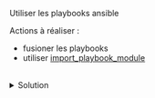 Utiliser les playbooks ansible

Actions à réaliser :
- fusioner les playbooks
- utiliser [import_playbook_module](https://docs.ansible.com/ansible/latest/collections/ansible/builtin/import_playbook_module.html)

<br>

<details>

<summary>Solution</summary>

Créer le playbook main.yml
```plain
touch playbook/main.yml
```{{exec}}

Utiliser l'éditeur pour créer le playbook qui permet d'appeler tous les autres'
```plain
---

# Ce playbook joue toute l'application
- name: system
  ansible.builtin.import_playbook: sys.yml
- name: back
  ansible.builtin.import_playbook: back.yml
- name: middle
  ansible.builtin.import_playbook: middle.yml
- name: front
  ansible.builtin.import_playbook: front.yml

```

Cette commande jouera le playbook
```plain
ansible-playbook playbook/main.yml
```{{exec}}

Rejouer le playbook pour constater l'idempotence
```
ansible-playbook playbook/main.yml
```

</details>
